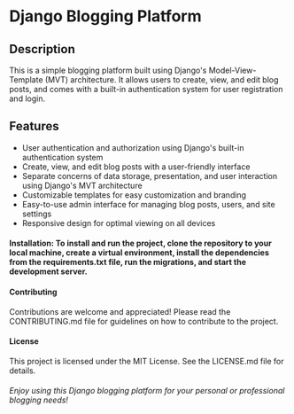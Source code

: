 # Django Blogging Platform

## Description

<p> This is a simple blogging platform built using Django's Model-View-Template (MVT) architecture. It allows users to create, view, and edit blog posts, and comes with a built-in authentication system for user registration and login. </p>

## Features

* User authentication and authorization using Django's built-in authentication system
* Create, view, and edit blog posts with a user-friendly interface
* Separate concerns of data storage, presentation, and user interaction using Django's MVT architecture
* Customizable templates for easy customization and branding
* Easy-to-use admin interface for managing blog posts, users, and site settings
* Responsive design for optimal viewing on all devices
#### Installation: To install and run the project, clone the repository to your local machine, create a virtual environment, install the dependencies from the requirements.txt file, run the migrations, and start the development server.

#### Contributing

Contributions are welcome and appreciated! Please read the CONTRIBUTING.md file for guidelines on how to contribute to the project.

#### License

This project is licensed under the MIT License. See the LICENSE.md file for details.

###### Enjoy using this Django blogging platform for your personal or professional blogging needs!
